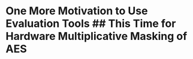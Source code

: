 # One More Motivation to Use Evaluation Tools   ## This Time for Hardware Multiplicative Masking of AES

